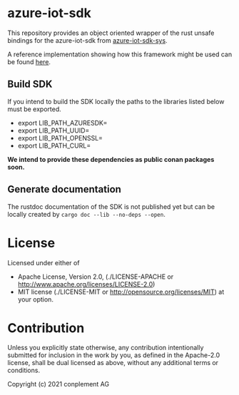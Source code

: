 # azure-iot-sdk

This repository provides an object oriented wrapper of the rust unsafe bindings for the azure-iot-sdk from [azure-iot-sdk-sys](https://github.com/ICS-DeviceManagement/azure-iot-sdk-sys.git).

A reference implementation showing how this framework might be used can be found [here](https://github.com/ICS-DeviceManagement/iot-client-template-rs).

## Build SDK
If you intend to build the SDK locally the paths to the libraries listed below must be exported.
- export LIB_PATH_AZURESDK=<path to the azure iot sdk c >
- export LIB_PATH_UUID=<path to uid >
- export LIB_PATH_OPENSSL=<path to openssl >
- export LIB_PATH_CURL=<path to curl>

**We intend to provide these dependencies as public conan packages soon.**

## Generate documentation
The rustdoc documentation of the SDK is not published yet but can be locally created by `cargo doc --lib --no-deps --open`.

# License

Licensed under either of
* Apache License, Version 2.0, (./LICENSE-APACHE or <http://www.apache.org/licenses/LICENSE-2.0>)
* MIT license (./LICENSE-MIT or <http://opensource.org/licenses/MIT>)
at your option.

# Contribution

Unless you explicitly state otherwise, any contribution intentionally
submitted for inclusion in the work by you, as defined in the Apache-2.0
license, shall be dual licensed as above, without any additional terms or
conditions.

Copyright (c) 2021 conplement AG
